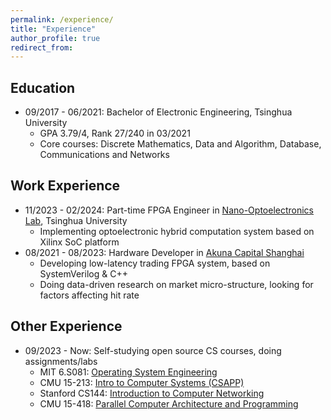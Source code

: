 ```yaml
---
permalink: /experience/
title: "Experience"
author_profile: true
redirect_from: 
---
```


Education
------
* 09/2017 - 06/2021: Bachelor of Electronic Engineering, Tsinghua University
  * GPA 3.79/4, Rank 27/240 in 03/2021
  * Core courses: Discrete Mathematics, Data and Algorithm, Database, Communications and Networks

Work Experience
------
* 11/2023 - 02/2024: Part-time FPGA Engineer in [Nano-Optoelectronics Lab](http://nano-oelab.ee.tsinghua.edu.cn/Home/index/index.html), Tsinghua University
  * Implementing optoelectronic hybrid computation system based on Xilinx SoC platform
* 08/2021 - 08/2023: Hardware Developer in [Akuna Capital Shanghai](https://akunacapital.com/)
  * Developing low-latency trading FPGA system, based on SystemVerilog & C++
  * Doing data-driven research on market micro-structure, looking for factors affecting hit rate

Other Experience
------
* 09/2023 - Now: Self-studying open source CS courses, doing assignments/labs
  * MIT 6.S081: [Operating System Engineering](https://pdos.csail.mit.edu/6.S081/2021/schedule.html)
  * CMU 15-213: [Intro to Computer Systems (CSAPP)](https://www.cs.cmu.edu/afs/cs/academic/class/15213-s23/www/assignments.html)
  * Stanford CS144: [Introduction to Computer Networking](https://cs144.github.io/)
  * CMU 15-418: [Parallel Computer Architecture and Programming](https://www.cs.cmu.edu/afs/cs/academic/class/15418-s23/www/index.html)
